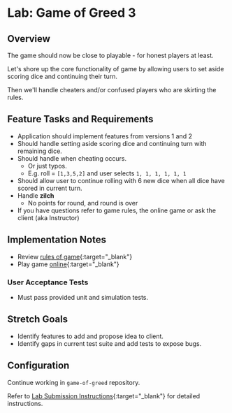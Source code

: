 # Lab: Game of Greed 3

## Overview

The game should now be close to playable - for honest players at least.

Let's shore up the core functionality of game by allowing users to set aside scoring dice and continuing their turn.

Then we'll handle cheaters and/or confused players who are skirting the rules.

## Feature Tasks and Requirements

- Application should implement features from versions 1 and 2
- Should handle setting aside scoring dice and continuing turn with remaining dice.
- Should handle when cheating occurs.
  - Or just typos.
  - E.g. roll = `[1,3,5,2]` and user selects `1, 1, 1, 1, 1, 1`
- Should allow user to continue rolling with 6 new dice when all dice have scored in current turn.
- Handle **zilch**
  - No points for round, and round is over
- If you have questions refer to game rules, the online game or ask the client (aka Instructor)

## Implementation Notes

- Review [rules of game](https://en.wikipedia.org/wiki/Dice_10000){:target="_blank"}
- Play game [online](http://www.playonlinedicegames.com/farkle){:target="_blank"}

### User Acceptance Tests

- Must pass provided unit and simulation tests.

## Stretch Goals

- Identify features to add and propose idea to client.
- Identify gaps in current test suite and add tests to expose bugs.

## Configuration

Continue working in `game-of-greed` repository.

Refer to [Lab Submission Instructions](../../../reference/submission-instructions/labs/){:target="_blank"} for detailed instructions.
